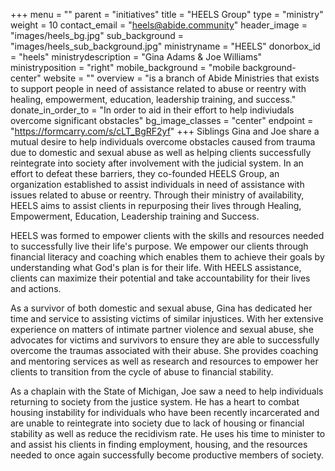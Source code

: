 +++
menu = ""
parent = "initiatives"
title = "HEELS Group"
type = "ministry"
weight = 10
contact_email = "heels@abide.community"
header_image = "images/heels_bg.jpg"
sub_background = "images/heels_sub_background.jpg"
ministryname = "HEELS"
donorbox_id = "heels"
ministrydescription = "Gina Adams & Joe Williams"
ministryposition = "right"
mobile_background = "mobile background-center"
website = ""
overview = "is a branch of Abide Ministries that exists to support people in need of assistance related to abuse or reentry with healing, empowerment, education, leadership training, and success."
donate_in_order_to = "In order to aid in their effort to help indiviudals overcome significant obstacles"
bg_image_classes = "center"
endpoint = "https://formcarry.com/s/cLT_BgRF2yf"
+++
Siblings Gina and Joe share a mutual desire to help individuals overcome obstacles caused from trauma due to domestic and sexual abuse as well as helping clients successfully reintegrate into society after involvement with the judicial system. In an effort to defeat these barriers, they co-founded HEELS Group, an organization established to assist individuals in need of assistance with issues related to abuse or reentry.  Through their ministry of availability, HEELS aims to assist clients in repurposing their lives through Healing, Empowerment, Education, Leadership training and Success.

HEELS was formed to empower clients with the skills and resources needed to successfully live their life's purpose. We empower our clients through financial literacy and coaching which enables them to achieve their goals by understanding what God's plan is for their life. With HEELS assistance, clients can maximize their potential and take accountability for their lives and actions.

As a survivor of both domestic and sexual abuse, Gina has dedicated her time and service to assisting victims of similar injustices. With her extensive experience on matters of intimate partner violence and sexual abuse, she advocates for victims and survivors to ensure they are able to successfully overcome the traumas associated with their abuse. She provides coaching and mentoring services as well as research and resources to empower her clients to transition from the cycle of abuse to financial stability.

As a chaplain with the State of Michigan, Joe saw a need to help individuals returning to society from the justice system. He has a heart to combat housing instability for individuals who have been recently incarcerated and are unable to reintegrate into society due to lack of housing or financial stability as well as reduce the recidivism rate. He uses his time to minister to and assist his clients in finding employment, housing, and the resources needed to once again successfully become productive members of society.